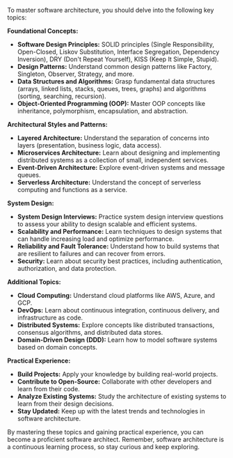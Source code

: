 To master software architecture, you should delve into the following key topics:

**Foundational Concepts:**

- **Software Design Principles:** SOLID principles (Single Responsibility, Open-Closed, Liskov Substitution, Interface Segregation, Dependency Inversion), DRY (Don't Repeat Yourself), KISS (Keep It Simple, Stupid).
- **Design Patterns:** Understand common design patterns like Factory, Singleton, Observer, Strategy, and more.
- **Data Structures and Algorithms:** Grasp fundamental data structures (arrays, linked lists, stacks, queues, trees, graphs) and algorithms (sorting, searching, recursion).
- **Object-Oriented Programming (OOP):** Master OOP concepts like inheritance, polymorphism, encapsulation, and abstraction.

**Architectural Styles and Patterns:**

- **Layered Architecture:** Understand the separation of concerns into layers (presentation, business logic, data access).
- **Microservices Architecture:** Learn about designing and implementing distributed systems as a collection of small, independent services.
- **Event-Driven Architecture:** Explore event-driven systems and message queues.
- **Serverless Architecture:** Understand the concept of serverless computing and functions as a service.

**System Design:**

- **System Design Interviews:** Practice system design interview questions to assess your ability to design scalable and efficient systems.
- **Scalability and Performance:** Learn techniques to design systems that can handle increasing load and optimize performance.
- **Reliability and Fault Tolerance:** Understand how to build systems that are resilient to failures and can recover from errors.
- **Security:** Learn about security best practices, including authentication, authorization, and data protection.

**Additional Topics:**

- **Cloud Computing:** Understand cloud platforms like AWS, Azure, and GCP.
- **DevOps:** Learn about continuous integration, continuous delivery, and infrastructure as code.
- **Distributed Systems:** Explore concepts like distributed transactions, consensus algorithms, and distributed data stores.
- **Domain-Driven Design (DDD):** Learn how to model software systems based on domain concepts.

**Practical Experience:**

- **Build Projects:** Apply your knowledge by building real-world projects.
- **Contribute to Open-Source:** Collaborate with other developers and learn from their code.
- **Analyze Existing Systems:** Study the architecture of existing systems to learn from their design decisions.
- **Stay Updated:** Keep up with the latest trends and technologies in software architecture.

By mastering these topics and gaining practical experience, you can become a proficient software architect. Remember, software architecture is a continuous learning process, so stay curious and keep exploring.